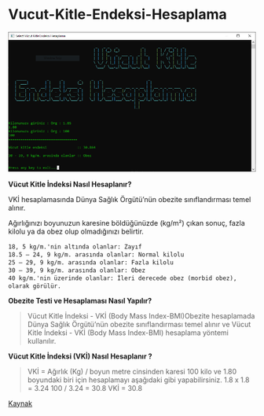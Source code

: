 # Vucut-Kitle-Endeksi-Hesaplama
[![](https://raw.githubusercontent.com/TurkoBey/Vucut-Kitle-Indeksi-Hesaplama/master/aaa.PNG)](https://raw.githubusercontent.com/TurkoBey/Vucut-Kitle-Indeksi-Hesaplama/master/aaa.PNG)


**Vücut Kitle İndeksi Nasıl Hesaplanır?**

VKİ hesaplamasında Dünya Sağlık Örgütü’nün obezite sınıflandırması temel alınır.

Ağırlığınızı boyunuzun karesine böldüğünüzde (kg/m²) çıkan sonuç, fazla kilolu ya da obez olup olmadığınızı belirtir.

    18, 5 kg/m.'nin altında olanlar: Zayıf
    18.5 – 24, 9 kg/m. arasında olanlar: Normal kilolu
    25 – 29, 9 kg/m. arasında olanlar: Fazla kilolu
    30 – 39, 9 kg/m. arasında olanlar: Obez
    40 kg/m.'nin üzerinde olanlar: İleri derecede obez (morbid obez), olarak görülür.

**Obezite Testi ve Hesaplaması Nasıl Yapılır?**

> Vücut Kitle İndeksi - VKİ (Body Mass Index-BMI)Obezite hesaplamada Dünya Sağlık Örgütü’nün obezite sınıflandırması temel alınır ve Vücut Kitle İndeksi - VKİ (Body Mass Index-BMI) hesaplama yöntemi kullanılır.

**Vücut Kitle İndeksi (VKİ) Nasıl Hesaplanır ?**

> VKİ = Ağırlık (Kg) / boyun metre cinsinden karesi
100 kilo ve 1.80 boyundaki biri için hesaplamayı aşağıdaki gibi yapabilirsiniz.
1.8 x 1.8 = 3.24
100 / 3.24 = 30.8
VKİ = 30.8

[Kaynak](https://www.acibadem.com.tr/ilgi-alani/vucut-kitle-indeksi-hesaplama/ "Kaynak")
